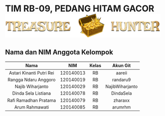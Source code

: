 TIM RB-09, PEDANG HITAM GACOR
![Img 1](Judul.png)
========================================

## Nama dan NIM Anggota Kelompok
| Nama | NIM | Kelas | Akun Git |
| :---: | :---: | :---: | :---: |
| Astari Kinanti Putri Rei          | 120140013 | RB | aareii          |
| Rangga Ndaru Anggoro              | 120140019 | RB | randaru9        |
| Najib Wiharjanto                  | 120140029 | RB | NajibWiharjanto |
| Dinda Sela Listiana               | 120140078 | RB | DindaSela       |
| Rafi Ramadhan Pratama             | 120140079 | RB | zharaxx         |
| Arum Rahmawati                    | 120140085 | RB | arumrhm         |